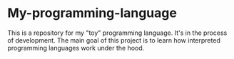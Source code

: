 # My-programming-language

This is a repository for my "toy" programming language.
It's in the process of development.
The main goal of this project is to learn how interpreted programming languages work under the hood.
